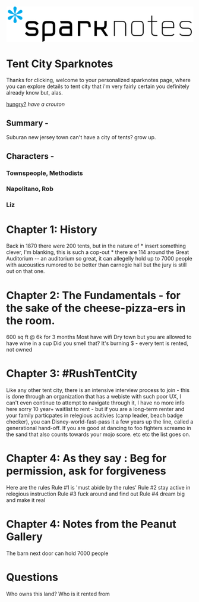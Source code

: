 ![jump](2560px-SparkNotes_logo.svg.png)
# Tent City Sparknotes 
Thanks for clicking, welcome to your personalized sparknotes page, where you can explore details to tent city that i'm very fairly certain you definitely already know but, alas. 

[hungry?](https://crouton.net/) 
_have a crouton_



## Summary - 
Suburan new jersey town can't have a city of tents? grow up. 

## Characters - 
### Townspeople, Methodists 
### Napolitano, Rob 
### Liz 

# Chapter 1: History 
Back in 1870 there were 200 tents, but in the nature of * insert something clever, I'm blanking, this is such a cop-out * there are 114 around the Great Auditorium -- an auditorium so great, it can allegelly hold up to 7000 people with aucoustics rumored to be better than carnegie hall but the jury is still out on that one. 


# Chapter 2: The Fundamentals - for the sake of the cheese-pizza-ers in the room. 
600 sq ft @ 6k for 3 months 
Most have wifi 
Dry town but you are allowed to have wine in a cup 
Did you smell that? It's burning $ - every tent is rented, not owned

# Chapter 3: #RushTentCity 
Like any other tent city, there is an intensive interview process to join - this is done through an organization that has a webiste with such poor UX, I can't even continue to attempt to navigate through it, I have no more info here sorry 
10 year+ waitlist to rent - but if you are a long-term renter and your family particpates in relegious acitivies (camp leader, beach badge checker), you can Disney-world-fast-pass it a few years up the line, called a generational hand-off. If you are good at dancing to foo fighters screamo in the sand that also counts towards your mojo score. etc etc the list goes on. 



# Chapter 4: As they say : Beg for permission, ask for forgiveness
Here are the rules 
Rule #1 is 'must abide by the rules' 
Rule #2 stay active in relegious instruction 
Rule #3 fuck around and find out 
Rule #4 dream big and make it real

# Chapter 4: Notes from the Peanut Gallery 
The barn next door can hold 7000 people 

# Questions 
Who owns this land? Who is it rented from
